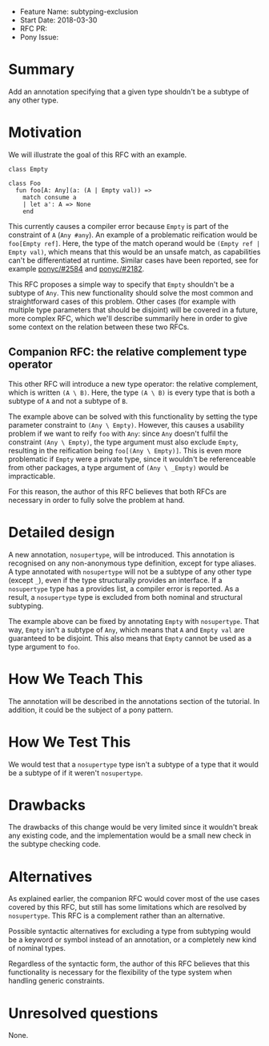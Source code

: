 - Feature Name: subtyping-exclusion
- Start Date: 2018-03-30
- RFC PR:
- Pony Issue:

# Summary

Add an annotation specifying that a given type shouldn't be a subtype of any other type.

# Motivation

We will illustrate the goal of this RFC with an example.

```pony
class Empty

class Foo
  fun foo[A: Any](a: (A | Empty val)) =>
    match consume a
    | let a': A => None
    end
```

This currently causes a compiler error because `Empty` is part of the constraint of `A` (`Any #any`). An example of a problematic reification would be `foo[Empty ref]`. Here, the type of the match operand would be `(Empty ref | Empty val)`, which means that this would be an unsafe match, as capabilities can't be differentiated at runtime. Similar cases have been reported, see for example [ponyc/#2584](https://github.com/ponylang/ponyc/issues/2584) and [ponyc/#2182](https://github.com/ponylang/ponyc/issues/2182).

This RFC proposes a simple way to specify that `Empty` shouldn't be a subtype of `Any`. This new functionality should solve the most common and straightforward cases of this problem. Other cases (for example with multiple type parameters that should be disjoint) will be covered in a future, more complex RFC, which we'll describe summarily here in order to give some context on the relation between these two RFCs.

## Companion RFC: the relative complement type operator

This other RFC will introduce a new type operator: the relative complement, which is written `(A \ B)`. Here, the type `(A \ B)` is every type that is both a subtype of `A` and not a subtype of `B`.

The example above can be solved with this functionality by setting the type parameter constraint to `(Any \ Empty)`. However, this causes a usability problem if we want to reify `foo` with `Any`: since `Any` doesn't fulfil the constraint `(Any \ Empty)`, the type argument must also exclude `Empty`, resulting in the reification being `foo[(Any \ Empty)]`. This is even more problematic if `Empty` were a private type, since it wouldn't be referenceable from other packages, a type argument of `(Any \ _Empty)` would be impracticable.

For this reason, the author of this RFC believes that both RFCs are necessary in order to fully solve the problem at hand.

# Detailed design

A new annotation, `nosupertype`, will be introduced. This annotation is recognised on any non-anonymous type definition, except for type aliases. A type annotated with `nosupertype` will not be a subtype of any other type (except `_`), even if the type structurally provides an interface. If a `nosupertype` type has a provides list, a compiler error is reported. As a result, a `nosupertype` type is excluded from both nominal and structural subtyping.

The example above can be fixed by annotating `Empty` with `nosupertype`. That way, `Empty` isn't a subtype of `Any`, which means that `A` and `Empty val` are guaranteed to be disjoint. This also means that `Empty` cannot be used as a type argument to `foo`.

# How We Teach This

The annotation will be described in the annotations section of the tutorial. In addition, it could be the subject of a pony pattern.

# How We Test This

We would test that a `nosupertype` type isn't a subtype of a type that it would be a subtype of if it weren't `nosupertype`.

# Drawbacks

The drawbacks of this change would be very limited since it wouldn't break any existing code, and the implementation would be a small new check in the subtype checking code.

# Alternatives

As explained earlier, the companion RFC would cover most of the use cases covered by this RFC, but still has some limitations which are resolved by `nosupertype`. This RFC is a complement rather than an alternative.

Possible syntactic alternatives for excluding a type from subtyping would be a keyword or symbol instead of an annotation, or a completely new kind of nominal types.

Regardless of the syntactic form, the author of this RFC believes that this functionality is necessary for the flexibility of the type system when handling generic constraints.

# Unresolved questions

None.
